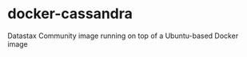 docker-cassandra
================

Datastax Community image running on top of a Ubuntu-based Docker image
